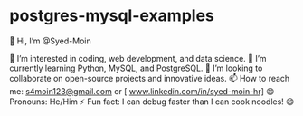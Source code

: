 # postgres-mysql-examples
👋 Hi, I’m @Syed-Moin

👀 I’m interested in coding, web development, and data science.
🌱 I’m currently learning Python, MySQL, and PostgreSQL.
💞️ I’m looking to collaborate on open-source projects and innovative ideas.
📫 How to reach me: s4moin123@gmail.com or [ www.linkedin.com/in/syed-moin-hr]
😄 Pronouns: He/Him
⚡ Fun fact: I can debug faster than I can cook noodles! 😄
